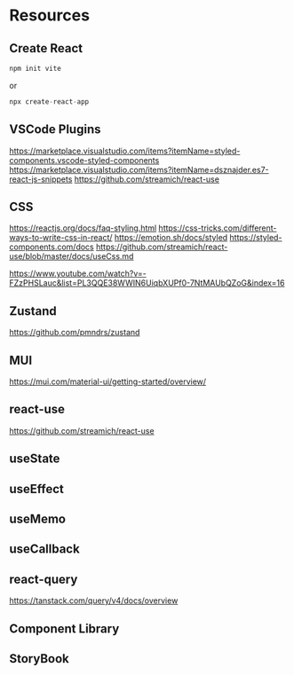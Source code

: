 # Resources

## Create React

```javascript
npm init vite
```

or

```javascript
npx create-react-app
```

## VSCode Plugins

<https://marketplace.visualstudio.com/items?itemName=styled-components.vscode-styled-components>
<https://marketplace.visualstudio.com/items?itemName=dsznajder.es7-react-js-snippets>
<https://github.com/streamich/react-use>

## CSS

<https://reactjs.org/docs/faq-styling.html>
<https://css-tricks.com/different-ways-to-write-css-in-react/>
<https://emotion.sh/docs/styled>
<https://styled-components.com/docs>
<https://github.com/streamich/react-use/blob/master/docs/useCss.md>

<https://www.youtube.com/watch?v=-FZzPHSLauc&list=PL3QQE38WWIN6UiqbXUPf0-7NtMAUbQZoG&index=16>

## Zustand

<https://github.com/pmndrs/zustand>

## MUI

<https://mui.com/material-ui/getting-started/overview/>

## react-use

<https://github.com/streamich/react-use>

## useState

## useEffect

## useMemo

## useCallback

## react-query

<https://tanstack.com/query/v4/docs/overview>

## Component Library

## StoryBook
